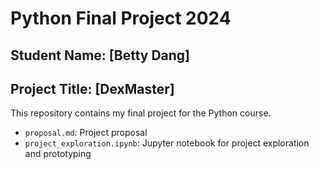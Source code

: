 # Python Final Project 2024
## Student Name: [Betty Dang]
## Project Title: [DexMaster]
This repository contains my final project for the Python course.
- `proposal.md`: Project proposal
- `project_exploration.ipynb`: Jupyter notebook for project exploration and prototyping